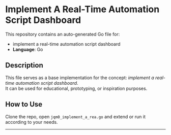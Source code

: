 # Implement A Real-Time Automation Script Dashboard

This repository contains an auto-generated Go file for:

- implement a real-time automation script dashboard
- **Language**: Go

## Description

This file serves as a base implementation for the concept: *implement a real-time automation script dashboard*.  
It can be used for educational, prototyping, or inspiration purposes.

## How to Use

Clone the repo, open `jqm0_implement_a_rea.go` and extend or run it according to your needs.

---


